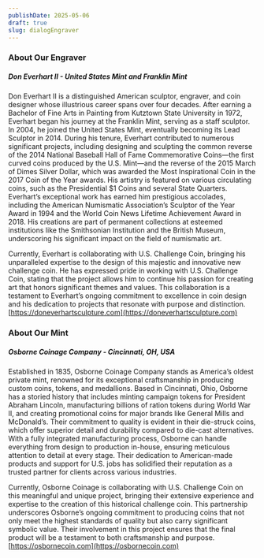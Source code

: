 ```yaml
---
publishDate: 2025-05-06
draft: true
slug: dialogEngraver
---
```


### About Our Engraver
##### Don Everhart II - United States Mint and Franklin Mint

Don Everhart II is a distinguished American sculptor, engraver, and coin designer whose illustrious career spans over four decades. After earning a Bachelor of Fine Arts in Painting from Kutztown State University in 1972, Everhart began his journey at the Franklin Mint, serving as a staff sculptor. In 2004, he joined the United States Mint, eventually becoming its Lead Sculptor in 2014. During his tenure, Everhart contributed to numerous significant projects, including designing and sculpting the common reverse of the 2014 National Baseball Hall of Fame Commemorative Coins—the first curved coins produced by the U.S. Mint—and the reverse of the 2015 March of Dimes Silver Dollar, which was awarded the Most Inspirational Coin in the 2017 Coin of the Year awards. His artistry is featured on various circulating coins, such as the Presidential $1 Coins and several State Quarters. Everhart’s exceptional work has earned him prestigious accolades, including the American Numismatic Association’s Sculptor of the Year Award in 1994 and the World Coin News Lifetime Achievement Award in 2018. His creations are part of permanent collections at esteemed institutions like the Smithsonian Institution and the British Museum, underscoring his significant impact on the field of numismatic art.

Currently, Everhart is collaborating with U.S. Challenge Coin, bringing his unparalleled expertise to the design of this majestic and innovative new challenge coin. He has expressed pride in working with U.S. Challenge Coin, stating that the project allows him to continue his passion for creating art that honors significant themes and values. This collaboration is a testament to Everhart’s ongoing commitment to excellence in coin design and his dedication to projects that resonate with purpose and distinction.
[https://doneverhartsculpture.com](https://doneverhartsculpture.com)

### About Our Mint
##### Osborne Coinage Company - Cincinnati, OH, USA

Established in 1835, Osborne Coinage Company stands as America’s oldest private mint, renowned for its exceptional craftsmanship in producing custom coins, tokens, and medallions. Based in Cincinnati, Ohio, Osborne has a storied history that includes minting campaign tokens for President Abraham Lincoln, manufacturing billions of ration tokens during World War II, and creating promotional coins for major brands like General Mills and McDonald’s. Their commitment to quality is evident in their die-struck coins, which offer superior detail and durability compared to die-cast alternatives. With a fully integrated manufacturing process, Osborne can handle everything from design to production in-house, ensuring meticulous attention to detail at every stage. Their dedication to American-made products and support for U.S. jobs has solidified their reputation as a trusted partner for clients across various industries.

Currently, Osborne Coinage is collaborating with U.S. Challenge Coin on this meaningful and unique project, bringing their extensive experience and expertise to the creation of this historical challenge coin. This partnership underscores Osborne’s ongoing commitment to producing coins that not only meet the highest standards of quality but also carry significant symbolic value. Their involvement in this project ensures that the final product will be a testament to both craftsmanship and purpose.
[https://osbornecoin.com](https://osbornecoin.com)